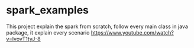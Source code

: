 # spark_examples
This project explain  the spark from scratch, follow every main class in java package, it explain every scenario
https://www.youtube.com/watch?v=lvovT1tyJ-8
